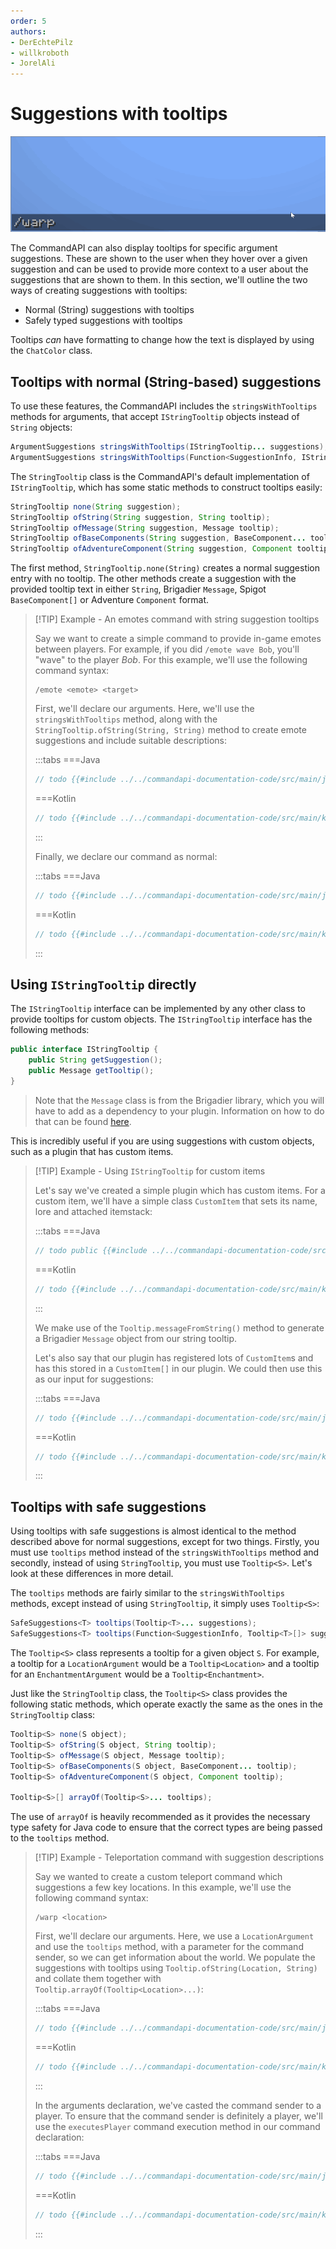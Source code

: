 ```yaml
---
order: 5
authors:
- DerEchtePilz
- willkroboth
- JorelAli
---
```


# Suggestions with tooltips

![A /warp command with suggestions of various locations. Hovering over the suggestions with the mouse cursor displays tooltips describing what the locations are](/images/warps.gif)

The CommandAPI can also display tooltips for specific argument suggestions. These are shown to the user when they hover over a given suggestion and can be used to provide more context to a user about the suggestions that are shown to them. In this section, we'll outline the two ways of creating suggestions with tooltips:

- Normal (String) suggestions with tooltips
- Safely typed suggestions with tooltips

Tooltips _can_ have formatting to change how the text is displayed by using the `ChatColor` class.

## Tooltips with normal (String-based) suggestions

To use these features, the CommandAPI includes the `stringsWithTooltips` methods for arguments, that accept `IStringTooltip` objects instead of `String` objects:

```java
ArgumentSuggestions stringsWithTooltips(IStringTooltip... suggestions);
ArgumentSuggestions stringsWithTooltips(Function<SuggestionInfo, IStringTooltip[]> suggestions);
```

The `StringTooltip` class is the CommandAPI's default implementation of `IStringTooltip`, which has some static methods to construct tooltips easily:

```java
StringTooltip none(String suggestion);
StringTooltip ofString(String suggestion, String tooltip);
StringTooltip ofMessage(String suggestion, Message tooltip);
StringTooltip ofBaseComponents(String suggestion, BaseComponent... tooltip);
StringTooltip ofAdventureComponent(String suggestion, Component tooltip);
```

The first method, `StringTooltip.none(String)` creates a normal suggestion entry with no tooltip. The other methods create a suggestion with the provided tooltip text in either `String`, Brigadier `Message`, Spigot `BaseComponent[]` or Adventure `Component` format.

> [!TIP] Example - An emotes command with string suggestion tooltips
>
> Say we want to create a simple command to provide in-game emotes between players. For example, if you did `/emote wave Bob`, you'll "wave" to the player _Bob_. For this example, we'll use the following command syntax:
>
> ```mccmd
> /emote <emote> <target>
> ```
>
> First, we'll declare our arguments. Here, we'll use the `stringsWithTooltips` method, along with the `StringTooltip.ofString(String, String)` method to create emote suggestions and include suitable descriptions:
>
> :::tabs
> ===Java
> ```java
> // todo {{#include ../../commandapi-documentation-code/src/main/java/dev/jorel/commandapi/examples/java/Examples.java:tooltips1}}
> ```
> ===Kotlin
> ```kotlin
> // todo {{#include ../../commandapi-documentation-code/src/main/kotlin/dev/jorel/commandapi/examples/kotlin/Examples.kt:tooltips1}}
> ```
> :::
>
> Finally, we declare our command as normal:
>
> :::tabs
> ===Java
> ```java
> // todo {{#include ../../commandapi-documentation-code/src/main/java/dev/jorel/commandapi/examples/java/Examples.java:tooltips2}}
> ```
> ===Kotlin
> ```kotlin
> // todo {{#include ../../commandapi-documentation-code/src/main/kotlin/dev/jorel/commandapi/examples/kotlin/Examples.kt:tooltips2}}
> ```
> :::
>

## Using `IStringTooltip` directly

The `IStringTooltip` interface can be implemented by any other class to provide tooltips for custom objects. The `IStringTooltip` interface has the following methods:

```java
public interface IStringTooltip {
    public String getSuggestion();
    public Message getTooltip();
}
```

> Note that the `Message` class is from the Brigadier library, which you will have to add as a dependency to your plugin. Information on how to do that can be found [here](https://github.com/Mojang/brigadier#installation).

This is incredibly useful if you are using suggestions with custom objects, such as a plugin that has custom items.

> [!TIP] Example - Using <code>IStringTooltip</code> for custom items
>
> Let's say we've created a simple plugin which has custom items. For a custom item, we'll have a simple class `CustomItem` that sets its name, lore and attached itemstack:
>
> :::tabs
> ===Java
> ```java
> // todo public {{#include ../../commandapi-documentation-code/src/main/java/dev/jorel/commandapi/examples/java/Examples.java:tooltips3}}
> ```
> ===Kotlin
> ```kotlin
> // todo {{#include ../../commandapi-documentation-code/src/main/kotlin/dev/jorel/commandapi/examples/kotlin/Examples.kt:tooltips3}}
> ```
> :::
>
> We make use of the `Tooltip.messageFromString()` method to generate a Brigadier `Message` object from our string tooltip.
>
> Let's also say that our plugin has registered lots of `CustomItem`s and has this stored in a `CustomItem[]` in our plugin. We could then use this as our input for suggestions:
>
> :::tabs
> ===Java
> ```java
> // todo {{#include ../../commandapi-documentation-code/src/main/java/dev/jorel/commandapi/examples/java/Examples.java:tooltips4}}
> ```
> ===Kotlin
> ```kotlin
> // todo {{#include ../../commandapi-documentation-code/src/main/kotlin/dev/jorel/commandapi/examples/kotlin/Examples.kt:tooltips4}}
> ```
> :::
>

## Tooltips with safe suggestions

Using tooltips with safe suggestions is almost identical to the method described above for normal suggestions, except for two things. Firstly, you must use `tooltips` method instead of the `stringsWithTooltips` method and secondly, instead of using `StringTooltip`, you must use `Tooltip<S>`. Let's look at these differences in more detail.

The `tooltips` methods are fairly similar to the `stringsWithTooltips` methods, except instead of using `StringTooltip`, it simply uses `Tooltip<S>`:

```java
SafeSuggestions<T> tooltips(Tooltip<T>... suggestions);
SafeSuggestions<T> tooltips(Function<SuggestionInfo, Tooltip<T>[]> suggestions);
```

The `Tooltip<S>` class represents a tooltip for a given object `S`. For example, a tooltip for a `LocationArgument` would be a `Tooltip<Location>` and a tooltip for an `EnchantmentArgument` would be a `Tooltip<Enchantment>`.

Just like the `StringTooltip` class, the `Tooltip<S>` class provides the following static methods, which operate exactly the same as the ones in the `StringTooltip` class:

```java
Tooltip<S> none(S object);
Tooltip<S> ofString(S object, String tooltip);
Tooltip<S> ofMessage(S object, Message tooltip);
Tooltip<S> ofBaseComponents(S object, BaseComponent... tooltip);
Tooltip<S> ofAdventureComponent(S object, Component tooltip);

Tooltip<S>[] arrayOf(Tooltip<S>... tooltips);
```

The use of `arrayOf` is heavily recommended as it provides the necessary type safety for Java code to ensure that the correct types are being passed to the `tooltips` method.

> [!TIP] Example - Teleportation command with suggestion descriptions
>
> Say we wanted to create a custom teleport command which suggestions a few key locations. In this example, we'll use the following command syntax:
>
> ```mccmd
> /warp <location>
> ```
>
> First, we'll declare our arguments. Here, we use a `LocationArgument` and use the `tooltips` method, with a parameter for the command sender, so we can get information about the world. We populate the suggestions with tooltips using `Tooltip.ofString(Location, String)` and collate them together with `Tooltip.arrayOf(Tooltip<Location>...)`:
>
> :::tabs
> ===Java
> ```java
> // todo {{#include ../../commandapi-documentation-code/src/main/java/dev/jorel/commandapi/examples/java/Examples.java:tooltips5}}
> ```
> ===Kotlin
> ```kotlin
> // todo {{#include ../../commandapi-documentation-code/src/main/kotlin/dev/jorel/commandapi/examples/kotlin/Examples.kt:tooltips5}}
> ```
> :::
>
> In the arguments declaration, we've casted the command sender to a player. To ensure that the command sender is definitely a player, we'll use the `executesPlayer` command execution method in our command declaration:
>
> :::tabs
> ===Java
> ```java
> // todo {{#include ../../commandapi-documentation-code/src/main/java/dev/jorel/commandapi/examples/java/Examples.java:tooltips6}}
> ```
> ===Kotlin
> ```kotlin
> // todo {{#include ../../commandapi-documentation-code/src/main/kotlin/dev/jorel/commandapi/examples/kotlin/Examples.kt:tooltips6}}
> ```
> :::